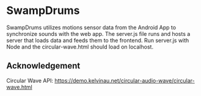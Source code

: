 # SwampDrums
SwampDrums utilizes motions sensor data from the Android App to synchronize sounds with the web app. The server.js file runs and hosts a server that loads data and feeds them to the frontend. Run server.js with Node and the circular-wave.html should load on localhost. 

## Acknowledgement
Circular Wave API: https://demo.kelvinau.net/circular-audio-wave/circular-wave.html 

